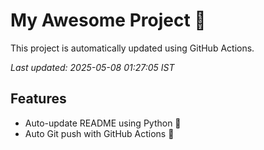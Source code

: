# My Awesome Project 🚀

This project is automatically updated using GitHub Actions.

_Last updated: 2025-05-08 01:27:05 IST_

## Features
- Auto-update README using Python 🐍
- Auto Git push with GitHub Actions 🤖
